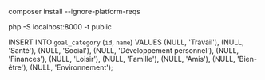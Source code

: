 composer install --ignore-platform-reqs

php -S localhost:8000 -t public

INSERT INTO `goal_category` (`id`, `name`) VALUES (NULL, 'Travail'), (NULL, 'Santé'), (NULL, 'Social'), (NULL, 'Développement personnel'), (NULL, 'Finances'), (NULL, 'Loisir'), (NULL, 'Famille'), (NULL, 'Amis'), (NULL, 'Bien-être'), (NULL, 'Environnement');